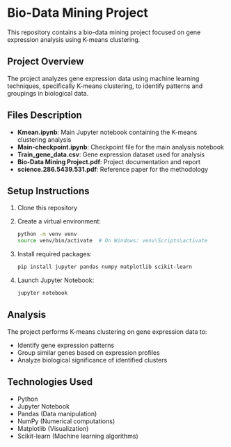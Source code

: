 # Bio-Data Mining Project

This repository contains a bio-data mining project focused on gene expression analysis using K-means clustering.

## Project Overview

The project analyzes gene expression data using machine learning techniques, specifically K-means clustering, to identify patterns and groupings in biological data.

## Files Description

- **Kmean.ipynb**: Main Jupyter notebook containing the K-means clustering analysis
- **Main-checkpoint.ipynb**: Checkpoint file for the main analysis notebook
- **Train_gene_data.csv**: Gene expression dataset used for analysis
- **Bio-Data Mining Project.pdf**: Project documentation and report
- **science.286.5439.531.pdf**: Reference paper for the methodology

## Setup Instructions

1. Clone this repository

2. Create a virtual environment:
   ```bash
   python -m venv venv
   source venv/bin/activate  # On Windows: venv\Scripts\activate
   ```

3. Install required packages:
   ```bash
   pip install jupyter pandas numpy matplotlib scikit-learn
   ```

4. Launch Jupyter Notebook:
   ```bash
   jupyter notebook
   ```

## Analysis

The project performs K-means clustering on gene expression data to:
- Identify gene expression patterns
- Group similar genes based on expression profiles
- Analyze biological significance of identified clusters

## Technologies Used

- Python
- Jupyter Notebook
- Pandas (Data manipulation)
- NumPy (Numerical computations)
- Matplotlib (Visualization)
- Scikit-learn (Machine learning algorithms)
